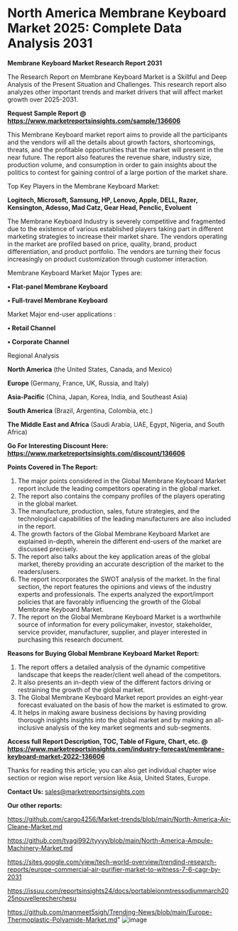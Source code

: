 # North America Membrane Keyboard Market 2025: Complete Data Analysis 2031

<strong>Membrane Keyboard Market Research Report 2031</strong>

The Research Report on Membrane Keyboard Market is a Skillful and Deep Analysis of the Present Situation and Challenges. This research report also analyzes other important trends and market drivers that will affect market growth over 2025-2031.

<strong>Request Sample Report @ <a href=https://www.marketreportsinsights.com/sample/136606>https://www.marketreportsinsights.com/sample/136606</a></strong>

This Membrane Keyboard market report aims to provide all the participants and the vendors will all the details about growth factors, shortcomings, threats, and the profitable opportunities that the market will present in the near future. The report also features the revenue share, industry size, production volume, and consumption in order to gain insights about the politics to contest for gaining control of a large portion of the market share.

Top Key Players in the Membrane Keyboard Market:

<strong>Logitech, Microsoft, Samsung, HP, Lenovo, Apple, DELL, Razer, Kensington, Adesso, Mad Catz, Gear Head, Penclic, Evoluent</strong>

The Membrane Keyboard Industry is severely competitive and fragmented due to the existence of various established players taking part in different marketing strategies to increase their market share. The vendors operating in the market are profiled based on price, quality, brand, product differentiation, and product portfolio. The vendors are turning their focus increasingly on product customization through customer interaction.

Membrane Keyboard Market Major Types are:

<strong>• Flat-panel Membrane Keyboard

• Full-travel Membrane Keyboard</strong>

Market Major end-user applications :

<strong>• Retail Channel

• Corporate Channel</strong>

Regional Analysis

</u><strong><b>North America</b></strong> (the United States, Canada, and Mexico)

<strong><b>Europe </b></strong>(Germany, France, UK, Russia, and Italy)

<strong><b>Asia-Pacific</b></strong> (China, Japan, Korea, India, and Southeast Asia)

<strong><b>South America</b></strong> (Brazil, Argentina, Colombia, etc.)

<strong><b>The Middle East and Africa</b></strong> (Saudi Arabia, UAE, Egypt, Nigeria, and South Africa)

<strong>Go For Interesting Discount Here: <a href=https://www.marketreportsinsights.com/discount/136606>https://www.marketreportsinsights.com/discount/136606</a></strong>

<strong>Points Covered in The Report:</strong>
<ol>
  <li>The major points considered in the Global Membrane Keyboard Market report include the leading competitors operating in the global market.</li>
  <li>The report also contains the company profiles of the players operating in the global market.</li>
  <li>The manufacture, production, sales, future strategies, and the technological capabilities of the leading manufacturers are also included in the report.</li>
  <li>The growth factors of the Global Membrane Keyboard Market are explained in-depth, wherein the different end-users of the market are discussed precisely.</li>
  <li>The report also talks about the key application areas of the global market, thereby providing an accurate description of the market to the readers/users.</li>
  <li>The report incorporates the SWOT analysis of the market. In the final section, the report features the opinions and views of the industry experts and professionals. The experts analyzed the export/import policies that are favorably influencing the growth of the Global Membrane Keyboard Market.</li>
  <li>The report on the Global Membrane Keyboard Market is a worthwhile source of information for every policymaker, investor, stakeholder, service provider, manufacturer, supplier, and player interested in purchasing this research document.</li>
</ol>
<strong>Reasons for Buying Global Membrane Keyboard Market Report:</strong>

<ol>
  <li>The report offers a detailed analysis of the dynamic competitive landscape that keeps the reader/client well ahead of the competitors.</li>
  <li>It also presents an in-depth view of the different factors driving or restraining the growth of the global market.</li>
  <li>The Global Membrane Keyboard Market report provides an eight-year forecast evaluated on the basis of how the market is estimated to grow.</li>
  <li>It helps in making aware business decisions by having providing thorough insights insights into the global market and by making an all-inclusive analysis of the key market segments and sub-segments.</li>
</ol>
<strong>Access full Report Description, TOC, Table of Figure, Chart, etc. @ <a href=https://www.marketreportsinsights.com/industry-forecast/membrane-keyboard-market-2022-136606>https://www.marketreportsinsights.com/industry-forecast/membrane-keyboard-market-2022-136606</a></strong>


Thanks for reading this article; you can also get individual chapter wise section or region wise report version like Asia, United States, Europe.

<strong>Contact Us:</strong>
sales@marketreportsinsights.com

<strong>Our other reports:</strong>

<a href=https://github.com/cargo4256/Market-trends/blob/main/North-America-Air-Cleane-Market.md>https://github.com/cargo4256/Market-trends/blob/main/North-America-Air-Cleane-Market.md</a>

<a href=https://github.com/tyagi992/tyyyy/blob/main/North-America-Ampule-Machinery-Market.md>https://github.com/tyagi992/tyyyy/blob/main/North-America-Ampule-Machinery-Market.md</a>

<a href=https://sites.google.com/view/tech-world-overview/trendind-research-reports/europe-commercial-air-purifier-market-to-witness-7-6-cagr-by-2031>https://sites.google.com/view/tech-world-overview/trendind-research-reports/europe-commercial-air-purifier-market-to-witness-7-6-cagr-by-2031</a>

<a href=https://issuu.com/reportsinsights24/docs/portableionmtressodiummarch2025nouvellerecherchesu>https://issuu.com/reportsinsights24/docs/portableionmtressodiummarch2025nouvellerecherchesu</a>

<a href=https://github.com/manmeet5sigh/Trending-News/blob/main/Europe-Thermoplastic-Polyamide-Market.md>https://github.com/manmeet5sigh/Trending-News/blob/main/Europe-Thermoplastic-Polyamide-Market.md</a>"
![image](https://github.com/user-attachments/assets/5a7c0998-fd99-4cc3-b9b0-8f94b13d9a82)

